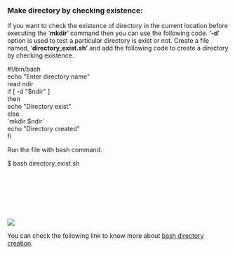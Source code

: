 ### Make directory by checking existence:

If you want to check the existence of directory in the current location before executing the ‘**mkdir**’ command then you can use the following code. **‘-d**’ option is used to test a particular directory is exist or not. Create a file named, ‘**directory_exist.sh’** and add the following code to create a directory by checking existence.

#!/bin/bash  
echo "Enter directory name"  
read ndir  
if \[ \-d "$ndir" \]  
then  
echo "Directory exist"  
else  
\`mkdir $ndir\`  
echo "Directory created"  
fi

Run the file with bash command.

$ bash directory_exist.sh

![](data:image/svg+xml,%3Csvg%20xmlns='http://www.w3.org/2000/svg'%20viewBox='0%200%20729%20130'%3E%3C/svg%3E)

![](https://linuxhint.com/wp-content/uploads/2018/07/h23.png)

You can check the following link to know more about [bash directory creation](https://linuxhint.com/bash_mkdir_not_existent_path/).
